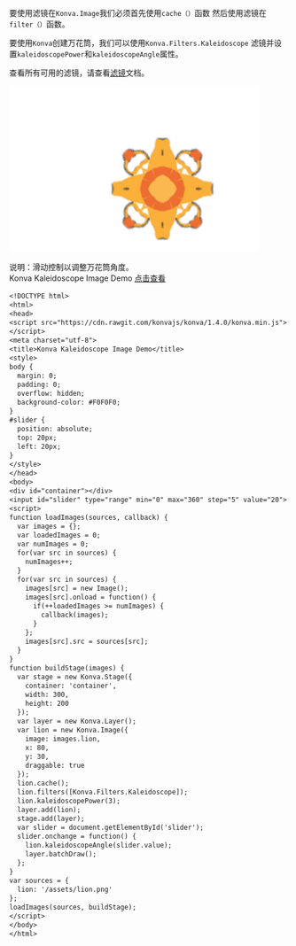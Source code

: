 要使用滤镜在`Konva.Image`我们必须首先使用`cache（）`函数
然后使用滤镜在`filter（）`函数。    

要使用`Konva`创建万花筒，我们可以使用`Konva.Filters.Kaleidoscope`
滤镜并设置`kaleidoscopePower`和`kaleidoscopeAngle`属性。 

查看所有可用的滤镜，请查看[滤镜](https://konvajs.github.io/api/Konva.Filters.html)文档。    

![](images/kaleidoscope.png)  

说明：滑动控制以调整万花筒角度。  
Konva Kaleidoscope Image Demo [点击查看](https://konvajs.github.io/downloads/code/filters/Kaleidoscope.html)  


    <!DOCTYPE html>
    <html>
    <head>
    <script src="https://cdn.rawgit.com/konvajs/konva/1.4.0/konva.min.js"></script>
    <meta charset="utf-8">
    <title>Konva Kaleidoscope Image Demo</title>
    <style>
    body {
      margin: 0;
      padding: 0;
      overflow: hidden;
      background-color: #F0F0F0;
    }
    #slider {
      position: absolute;
      top: 20px;
      left: 20px; 
    }
    </style>
    </head>
    <body>
    <div id="container"></div>
    <input id="slider" type="range" min="0" max="360" step="5" value="20">
    <script>
    function loadImages(sources, callback) {
      var images = {};
      var loadedImages = 0;
      var numImages = 0;
      for(var src in sources) {
        numImages++;
      }
      for(var src in sources) {
        images[src] = new Image();
        images[src].onload = function() {
          if(++loadedImages >= numImages) {
            callback(images);
          }
        };
        images[src].src = sources[src];
      }
    }
    function buildStage(images) {
      var stage = new Konva.Stage({
        container: 'container',
        width: 300,
        height: 200
      });
      var layer = new Konva.Layer();
      var lion = new Konva.Image({
        image: images.lion,
        x: 80,
        y: 30,
        draggable: true
      });
      lion.cache();
      lion.filters([Konva.Filters.Kaleidoscope]);
      lion.kaleidoscopePower(3);
      layer.add(lion);
      stage.add(layer);
      var slider = document.getElementById('slider'); 
      slider.onchange = function() {
        lion.kaleidoscopeAngle(slider.value);
        layer.batchDraw();    
      };
    }
    var sources = {
      lion: '/assets/lion.png'
    };
    loadImages(sources, buildStage);
    </script>
    </body>
    </html>